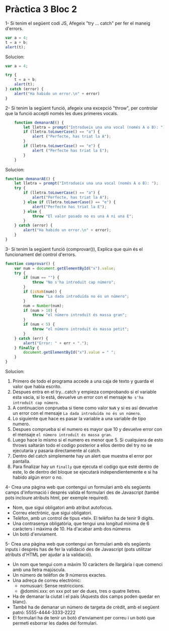 # Pràctica 3 Bloc 2

1- Si tenim el següent codi JS, Afegeix "try ... catch" per fer el maneig d'errors.
```js
var a = 4;
t = a + b;
alert(t);
```
Solucion:
```js
var a = 4;

try {
    t = a + b;
    alert(t);
} catch (error) {
    alert("Ha habido un error.\n" + error)
}
```
2- Si tenim la següent funció, afegeix una excepció "throw", per controlar que la funció accepti només les dues primeres vocals.

```js
	function demanarAE() {
		let lletra = prompt("Introdueix una una vocal (només A o B): ");
		if (lletra.toLowerCase() == "a") {
			alert ("Perfecte, has triat la A");
		}
		if (lletra.toLowerCase() == "e") {
			alert ("Perfecte has triat la E");
		}
	}
```
Solucion:
```js
function demanarAE() {
    let lletra = prompt("Introdueix una una vocal (només A o B): ");
    try {
        if (lletra.toLowerCase() == "a") {
            alert("Perfecte, has triat la A");
        } else if (lletra.toLowerCase() == "e") {
            alert("Perfecte has triat la E");
        } else {
            throw "El valor pasado no es una A ni una E";
        }
    } catch (error) {
        alert("Ha habido un error.\n" + error);
    }
}
```
3- Si tenim la següent funció (comprovar()), Explica que quin és el funcionament del control d'errors.

```js
function comprovar() {
	var num = document.getElementById("x").value;
	try {
		if (num == "") {
			throw "No s'ha introduït cap número";
		}
		if (isNaN(num)) {
			throw "La dada introduïda no és un número";
		}
		num = Number(num);
		if (num > 10) {
			throw "el número introduït és massa gran";
		}
		if (num < 5) { 
			throw "el número introduït és massa petit";
		}
	} catch (err) {
		alert("Error: " + err + ".");
	} finally {
		document.getElementById("x").value = " ";
	}
}
```
Solucion:
1. Primero de todo el programa accede a una caja de texto y guarda el valor que habia escrito.
2. Despues entra en el try...catch y empieza comprobando si el variable esta vacia, si lo está, devuelve un error con el mensaje `No s'ha introduït cap número`. 
3. A continuacion conprueba si tiene como valor `NaN` y si es así devuelve un error con el mensaje `La dada introduïda no és un número`. 
4. Lo siguiente que hace es pasar la variable a una variable de tipo numero.
5. Despues comprueba si el numero es mayor que 10  y devuelve error con el mensaje `el número introduït és massa gran`.
6.  Luego hace lo mismo si el numero es menor que 5.
Si cualquiera de esto throws saltarán todo el codigo posterior a ellos dentro del try no se ejecutaria y pasaria directamente al catch.
7. Dentro del catch simplemente hay un alert que muestra el error por pantalla.
8.	Para finalizar hay un `finally` que ejecuta el codigo que esté dentro de este, lo de dentro del bloque se ejecutará independientemente e si ha habido algún erorr o no. 

4- Crea una pàgina web que contengui un formulari amb els següents camps d'informació i després valida el formulari des de Javascript (també pots incloure atributs html, per exemple required).
-   Nom, que sigui obligatori amb atribut autofocus.
-   Correu electrònic, que sigui obligatori.
-   Telèfon, amb un control de tipus «tel». El telèfon ha de tenir 9 dígits.
-   Una contrasenya obligatòria, que tengui una longitud mínima de 6 caràcters i màxima de 10. Ha d'acabar amb dos números
-   Un botó d'enviament.

5- Crea una pàgina web que contengui un formulari amb els següents inputs i després has de fer la validació des de Javascript (pots utilitzar atributs d'HTML per ajudar a la validació).
-   Un nom que tengui com a màxim 10 caràcters de llargària i que comenci amb una lletra majúscula.
-   Un número de telèfon de 9 números exactes.
-   Una adreça de correu electrònic:
	-   nomusuari: Sense restriccions.
    -   @domini.xxx: on xxx pot ser de dues, tres o quatre lletres.
-   Ha de demanar la ciutat i el país (Aquests dos camps poden quedar en blanc).
-   També ha de demanar un número de targeta de crèdit, amb el següent patró: 5555-4444-3333-2222
-   El formulari ha de tenir un botó d'enviament per correu i un botó que permeti esborrar les dades del formulari.
